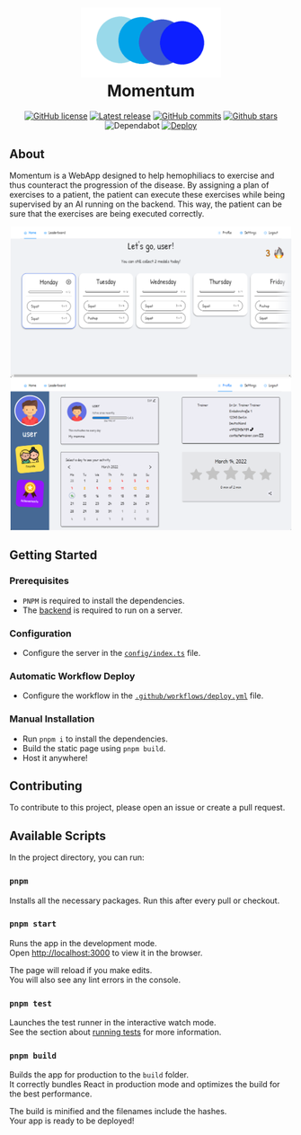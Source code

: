 <h1 align="center">
  <img src=".preview/Logo.png" width="250"><br>
  Momentum
</h1>
<div align="center">
  

  [![GitHub license](https://img.shields.io/github/license/bp-momentum/frontend.svg)](https://github.com/bp-momentum/frontend/blob/main/LICENSE)
  [![Latest release](https://badgen.net/github/release/bp-momentum/frontend)](https://github.com/bp-momentum/frontend/releases)
  [![GitHub commits](https://badgen.net/github/commits/bp-momentum/frontend/main)](https://GitHub.com/bp-momentum/frontend/commit/)
  [![Github stars](https://img.shields.io/github/stars/bp-momentum/frontend.svg)](https://GitHub.com/bp-momentum/frontend/stargazers/)
  ![Dependabot](https://badgen.net/github/dependabot/bp-momentum/frontend)
  [![Deploy](https://img.shields.io/github/workflow/status/bp-momentum/frontend/Deploy)](https://github.com/bp-momentum/frontend/actions/workflows/deploy.yml)

</div>

## About

Momentum is a WebApp designed to help hemophiliacs to exercise and thus counteract the progression of the disease.
By assigning a plan of exercises to a patient, the patient can execute these exercises while being supervised by an AI running on the backend. This way, the patient can be sure that the exercises are being executed correctly.

<div align="center">
  <img src=".preview/App.png" width="500">
  <img src=".preview/Profile.png" width="500">
</div>

## Getting Started

### Prerequisites

  * `PNPM` is required to install the dependencies.
  * The [backend](https://github.com/BP-WiSe21-22-Gruppe-52/BP-backend) is required to run on a server.

### Configuration

  * Configure the server in the [`config/index.ts`](src/config/index.ts) file.

### Automatic Workflow Deploy

  * Configure the workflow in the [`.github/workflows/deploy.yml`](.github/workflows/deploy.yml) file.

### Manual Installation

  * Run `pnpm i` to install the dependencies.
  * Build the static page using `pnpm build`.
  * Host it anywhere!

## Contributing

To contribute to this project, please open an issue or create a pull request.

## Available Scripts

In the project directory, you can run:

### `pnpm`

Installs all the necessary packages. Run this after every pull or checkout.

### `pnpm start`

Runs the app in the development mode.\
Open [http://localhost:3000](http://localhost:3000) to view it in the browser.

The page will reload if you make edits.\
You will also see any lint errors in the console.

### `pnpm test`

Launches the test runner in the interactive watch mode.\
See the section about [running tests](https://facebook.github.io/create-react-app/docs/running-tests) for more information.

### `pnpm build`

Builds the app for production to the `build` folder.\
It correctly bundles React in production mode and optimizes the build for the best performance.

The build is minified and the filenames include the hashes.\
Your app is ready to be deployed!